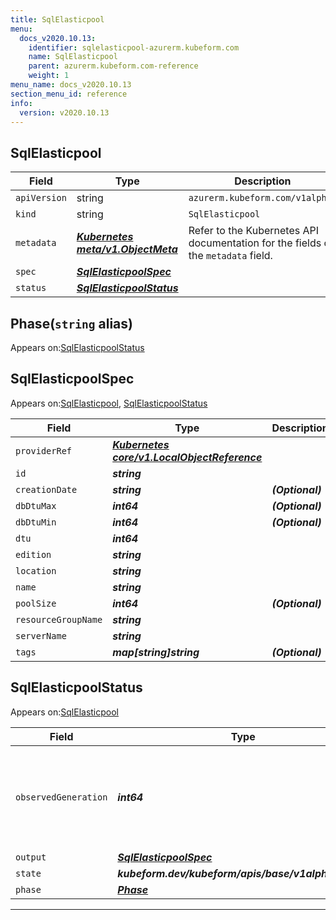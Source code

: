 ```yaml
---
title: SqlElasticpool
menu:
  docs_v2020.10.13:
    identifier: sqlelasticpool-azurerm.kubeform.com
    name: SqlElasticpool
    parent: azurerm.kubeform.com-reference
    weight: 1
menu_name: docs_v2020.10.13
section_menu_id: reference
info:
  version: v2020.10.13
---
```


## SqlElasticpool
| Field | Type | Description |
| ------ | ----- | ----------- |
| `apiVersion` | string | `azurerm.kubeform.com/v1alpha1` |
|    `kind` | string | `SqlElasticpool` |
| `metadata` | ***[Kubernetes meta/v1.ObjectMeta](https://kubernetes.io/docs/reference/generated/kubernetes-api/v1.13/#objectmeta-v1-meta)***|Refer to the Kubernetes API documentation for the fields of the `metadata` field.|
| `spec` | ***[SqlElasticpoolSpec](#sqlelasticpoolspec)***||
| `status` | ***[SqlElasticpoolStatus](#sqlelasticpoolstatus)***||
## Phase(`string` alias)

Appears on:[SqlElasticpoolStatus](#sqlelasticpoolstatus)

## SqlElasticpoolSpec

Appears on:[SqlElasticpool](#sqlelasticpool), [SqlElasticpoolStatus](#sqlelasticpoolstatus)

| Field | Type | Description |
| ------ | ----- | ----------- |
| `providerRef` | ***[Kubernetes core/v1.LocalObjectReference](https://kubernetes.io/docs/reference/generated/kubernetes-api/v1.13/#localobjectreference-v1-core)***||
| `id` | ***string***||
| `creationDate` | ***string***| ***(Optional)*** |
| `dbDtuMax` | ***int64***| ***(Optional)*** |
| `dbDtuMin` | ***int64***| ***(Optional)*** |
| `dtu` | ***int64***||
| `edition` | ***string***||
| `location` | ***string***||
| `name` | ***string***||
| `poolSize` | ***int64***| ***(Optional)*** |
| `resourceGroupName` | ***string***||
| `serverName` | ***string***||
| `tags` | ***map[string]string***| ***(Optional)*** |
## SqlElasticpoolStatus

Appears on:[SqlElasticpool](#sqlelasticpool)

| Field | Type | Description |
| ------ | ----- | ----------- |
| `observedGeneration` | ***int64***| ***(Optional)*** Resource generation, which is updated on mutation by the API Server.|
| `output` | ***[SqlElasticpoolSpec](#sqlelasticpoolspec)***| ***(Optional)*** |
| `state` | ***kubeform.dev/kubeform/apis/base/v1alpha1.State***| ***(Optional)*** |
| `phase` | ***[Phase](#phase)***| ***(Optional)*** |
---
